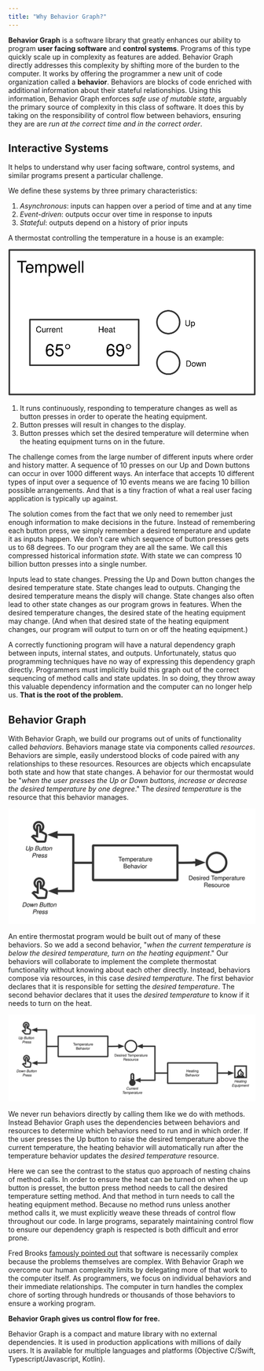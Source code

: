 ```yaml
---
title: "Why Behavior Graph?"
---
```


**Behavior Graph**  is a software library that greatly enhances our ability to program **user facing software** and **control systems**. Programs of this type quickly scale up in complexity as features are added. Behavior Graph directly addresses this complexity by shifting more of the burden to the computer. 
It works by offering the programmer a new unit of code organization called a **behavior**. 
Behaviors are blocks of code enriched with additional information about their stateful relationships. 
Using this information, Behavior Graph enforces _safe use of mutable state_, arguably the primary source of complexity in this class of software. 
It does this by taking on the responsibility of control flow between behaviors, ensuring they are are _run at the correct time and in the correct order_.

## Interactive Systems

It helps to understand why user facing software, control systems, and similar programs present a particular challenge.

We define these systems by three primary characteristics:

1. *Asynchronous*: inputs can happen over a period of time and at any time
2. *Event-driven*: outputs occur over time in response to inputs
3. *Stateful*: outputs depend on a history of prior inputs

A thermostat controlling the temperature in a house is an example:

![Thermostat](/images/thermostat-wall.svg)

1. It runs continuously, responding to temperature changes as well as button presses in order to operate the heating equipment.
2. Button presses will result in changes to the display.
3. Button presses which set the desired temperature will determine when the heating equipment turns on in the future.

The challenge comes from the large number of different inputs where order and history matter.
A sequence of 10 presses on our Up and Down buttons can occur in over 1000 different ways.
An interface that accepts 10 different types of input over a sequence of 10 events means we are facing 10 billion possible arrangements.
And that is a tiny fraction of what a real user facing application is typically up against.

The solution comes from the fact that we only need to remember just enough information to make decisions in the future.
Instead of remembering each button press, we simply remember a desired temperature and update it as inputs happen.
We don't care which sequence of button presses gets us to 68 degrees.
To our program they are all the same.
We call this compressed historical information *state.*
With state we can compress 10 billion button presses into a single number.

Inputs lead to state changes.
Pressing the Up and Down button changes the desired temperature state.
State changes lead to outputs.
Changing the desired temperature means the disply will change.
State changes also often lead to other state changes as our program grows in features.
When the desired temperature changes, the desired state of the heating equipment may change.
(And when that desired state of the heating equipment changes, our program will output to turn on or off the heating equipment.)

A correctly functioning program will have a natural dependency graph between inputs, internal states, and outputs.
Unfortunately, status quo programming techniques have no way of expressing this dependency graph directly.
Programmers must implicitly build this graph out of the correct sequencing of method calls and state updates.
In so doing, they throw away this valuable dependency information and the computer can no longer help us.
**That is the root of the problem.**

## Behavior Graph

With Behavior Graph, we build our programs out of units of functionality called *behaviors*.
Behaviors manage state via components called *resources*.
Behaviors are simple, easily understood blocks of code paired with any relationships to these resources.
Resources are objects which encapsulate both state and how that state changes.
A behavior for our thermostat would be "_when the user presses the *Up* or *Down* buttons, increase or decrease the desired temperature by one degree_."
The _desired temperature_ is the resource that this behavior manages.

![Desired Temperature](/images/thermostat-temp.svg)

An entire thermostat program would be built out of many of these behaviors.
So we add a second behavior, "_when the current temperature is below the desired temperature, turn on the heating equipment_."
Our behaviors will collaborate to implement the complete thermostat functionality without knowing about each other directly.
Instead, behaviors compose via resources, in this case _desired temperature_.
The first behavior declares that it is responsible for setting the _desired temperature_.
The second behavior declares that it uses the _desired temperature_ to know if it needs to turn on the heat.

![Heating](/images/thermostat-heat.svg)

We never run behaviors directly by calling them like we do with methods.
Instead Behavior Graph uses the dependencies between behaviors and resources to determine which behaviors need to run and in which order.
If the user presses the Up button to raise the desired temperature above the current temperature, the heating behavior will automatically run after the temperature behavior updates the _desired temperature_ resource.

Here we can see the contrast to the status quo approach of nesting chains of method calls.
In order to ensure the heat can be turned on when the up button is presset, the button press method needs to call the desired temperature setting method.
And that method in turn needs to call the heating equipment method.
Because no method runs unless another method calls it, we must explicitly weave these threads of control flow throughout our code.
In large programs, separately maintaining control flow to ensure our dependency graph is respected is both difficult and error prone.

Fred Brooks [famously pointed out](https://en.wikipedia.org/wiki/No_Silver_Bullet) that software is necessarily complex because the problems themselves are complex.
With Behavior Graph we overcome our human complexity limits by delegating more of that work to the computer itself.
As programmers, we focus on individual behaviors and their immediate relationships.
The computer in turn handles the complex chore of sorting through hundreds or thousands of those behaviors to ensure a working program. 

__Behavior Graph gives us control flow for free.__

Behavior Graph is a compact and mature library with no external dependencies.
It is used in production applications with millions of daily users.
It is available for multiple languages and platforms (Objective C/Swift, Typescript/Javascript, Kotlin).
